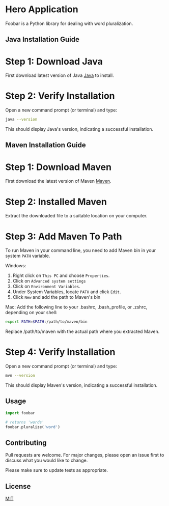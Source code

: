 # Hero Application

Foobar is a Python library for dealing with word pluralization.

## Java Installation Guide

# Step 1: Download Java
First download latest version of Java [Java](https://www.oracle.com/java/) to install.


# Step 2: Verify Installation
Open a new command prompt (or terminal) and type:

```bash
java --version
```
This should display Java's version, indicating a successful installation.

## Maven Installation Guide

# Step 1: Download Maven
First download the latest version of Maven [Maven](https://maven.apache.org/download.cgi).

# Step 2: Installed Maven
Extract the downloaded file to a suitable location on your computer.

# Step 3: Add Maven To Path
To run Maven in your command line, you need to add Maven bin in your system `PATH` variable.

Windows: 
1. Right click on `This PC` and choose `Properties`.
2. Click on `Advanced system settings`
3. Click on `Environment Variables`.
4. Under System Variables, locate `PATH` and click `Edit`.
5. Click `New` and add the path to Maven's bin

Mac:
Add the following line to your .bashrc, .bash_profile, or .zshrc, depending on your shell:
```bash
export PATH=$PATH:/path/to/maven/bin
```
Replace /path/to/maven with the actual path where you extracted Maven.

# Step 4: Verify Installation
Open a new command prompt (or terminal) and type:

```bash
mvn --version
```

This should display Maven's version, indicating a successful installation.

## Usage

```python
import foobar

# returns 'words'
foobar.pluralize('word')

```

## Contributing

Pull requests are welcome. For major changes, please open an issue first
to discuss what you would like to change.

Please make sure to update tests as appropriate.

## License

[MIT](https://choosealicense.com/licenses/mit/)
